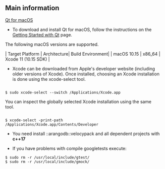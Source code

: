 ## Main information ##

[Qt for macOS](https://doc.qt.io/qt-5/macos.html)

* To download and install Qt for macOS, follow the instructions on the [Getting Started with Qt](https://doc.qt.io/qt-5/gettingstarted.html) page.

The following macOS versions are supported.

| Target Platform |	Architecture|	Build Environment|
| macOS  10.15	| x86_64 |	Xcode 11 (10.15 SDK) |

* Xcode can be downloaded from Apple's developer website (including older versions of Xcode). Once installed, choosing an Xcode installation is done using the xcode-select tool.

```

$ sudo xcode-select --switch /Applications/Xcode.app

```

You can inspect the globally selected Xcode installation using the same tool.

```

$ xcode-select -print-path
/Applications/Xcode.app/Contents/Developer

```

* You need install  ::arangodb::velocypack and all dependent projects with  __c++17__

* If you have problems with compile googletests execute:

```
$ sudo rm -r /usr/local/include/gtest/
$ sudo rm -r /usr/local/include/gmock/

```
